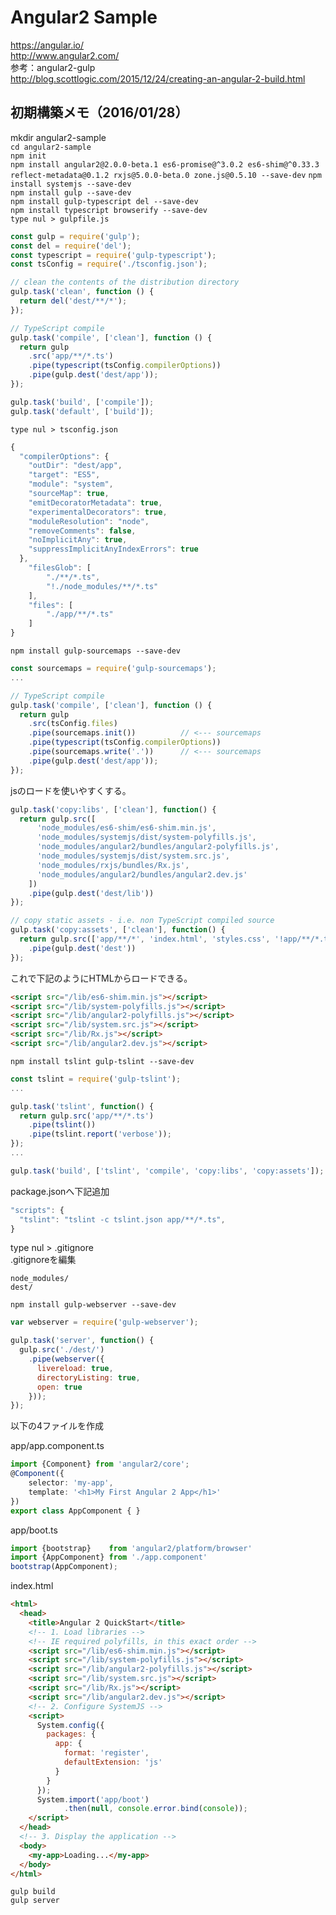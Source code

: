 Angular2 Sample
===

https://angular.io/  
http://www.angular2.com/  
参考：angular2-gulp  
http://blog.scottlogic.com/2015/12/24/creating-an-angular-2-build.html  

## 初期構築メモ（2016/01/28）

mkdir angular2-sample  
`cd angular2-sample`  
`npm init`  
`npm install angular2@2.0.0-beta.1 es6-promise@^3.0.2 es6-shim@^0.33.3 reflect-metadata@0.1.2 rxjs@5.0.0-beta.0 zone.js@0.5.10 --save-dev` 
`npm install systemjs --save-dev`  
`npm install gulp --save-dev`  
`npm install gulp-typescript del --save-dev`  
`npm install typescript browserify --save-dev`  
`type nul > gulpfile.js`  

```javascript
const gulp = require('gulp');
const del = require('del');
const typescript = require('gulp-typescript');
const tsConfig = require('./tsconfig.json');

// clean the contents of the distribution directory
gulp.task('clean', function () {
  return del('dest/**/*');
});

// TypeScript compile
gulp.task('compile', ['clean'], function () {
  return gulp
    .src('app/**/*.ts')
    .pipe(typescript(tsConfig.compilerOptions))
    .pipe(gulp.dest('dest/app'));
});

gulp.task('build', ['compile']);
gulp.task('default', ['build']);
```

`type nul > tsconfig.json`  

```javascript
{
  "compilerOptions": {
    "outDir": "dest/app",
    "target": "ES5",
    "module": "system",
    "sourceMap": true,
    "emitDecoratorMetadata": true,
    "experimentalDecorators": true,
    "moduleResolution": "node",
    "removeComments": false,
    "noImplicitAny": true,
    "suppressImplicitAnyIndexErrors": true
  },
    "filesGlob": [
        "./**/*.ts",
        "!./node_modules/**/*.ts"
    ],
    "files": [
        "./app/**/*.ts"
    ]
}
```

`npm install gulp-sourcemaps --save-dev`  

```javascript
const sourcemaps = require('gulp-sourcemaps');
...

// TypeScript compile
gulp.task('compile', ['clean'], function () {
  return gulp
    .src(tsConfig.files)
    .pipe(sourcemaps.init())          // <--- sourcemaps
    .pipe(typescript(tsConfig.compilerOptions))
    .pipe(sourcemaps.write('.'))      // <--- sourcemaps
    .pipe(gulp.dest('dest/app'));
});
```

jsのロードを使いやすくする。  

```javascript
gulp.task('copy:libs', ['clean'], function() {
  return gulp.src([
      'node_modules/es6-shim/es6-shim.min.js',
      'node_modules/systemjs/dist/system-polyfills.js',
      'node_modules/angular2/bundles/angular2-polyfills.js',
      'node_modules/systemjs/dist/system.src.js',
      'node_modules/rxjs/bundles/Rx.js',
      'node_modules/angular2/bundles/angular2.dev.js'
    ])
    .pipe(gulp.dest('dest/lib'))
});

// copy static assets - i.e. non TypeScript compiled source
gulp.task('copy:assets', ['clean'], function() {
  return gulp.src(['app/**/*', 'index.html', 'styles.css', '!app/**/*.ts'], { base : './' })
    .pipe(gulp.dest('dest'))
});
```

これで下記のようにHTMLからロードできる。  

```html
<script src="/lib/es6-shim.min.js"></script>
<script src="/lib/system-polyfills.js"></script>
<script src="/lib/angular2-polyfills.js"></script>
<script src="/lib/system.src.js"></script>
<script src="/lib/Rx.js"></script>
<script src="/lib/angular2.dev.js"></script>
```


`npm install tslint gulp-tslint --save-dev`  

```javascript
const tslint = require('gulp-tslint');
...

gulp.task('tslint', function() {
  return gulp.src('app/**/*.ts')
    .pipe(tslint())
    .pipe(tslint.report('verbose'));
});
...

gulp.task('build', ['tslint', 'compile', 'copy:libs', 'copy:assets']);
```

package.jsonへ下記追加  

```javascript
"scripts": {
  "tslint": "tslint -c tslint.json app/**/*.ts",
}
```
type nul > .gitignore  
.gitignoreを編集  
```
node_modules/
dest/
```

`npm install gulp-webserver --save-dev`  

```javascript
var webserver = require('gulp-webserver');

gulp.task('server', function() {
  gulp.src('./dest/')
    .pipe(webserver({
      livereload: true,
      directoryListing: true,
      open: true
    }));
});
```

以下の4ファイルを作成  
  
app/app.component.ts  
```typescript
import {Component} from 'angular2/core';
@Component({
    selector: 'my-app',
    template: '<h1>My First Angular 2 App</h1>'
})
export class AppComponent { }
```

app/boot.ts
```typescript
import {bootstrap}    from 'angular2/platform/browser'
import {AppComponent} from './app.component'
bootstrap(AppComponent);
```

index.html
```html
<html>
  <head>
    <title>Angular 2 QuickStart</title>
    <!-- 1. Load libraries -->
    <!-- IE required polyfills, in this exact order -->
    <script src="/lib/es6-shim.min.js"></script>
    <script src="/lib/system-polyfills.js"></script>
    <script src="/lib/angular2-polyfills.js"></script>
    <script src="/lib/system.src.js"></script>
    <script src="/lib/Rx.js"></script>
    <script src="/lib/angular2.dev.js"></script>
    <!-- 2. Configure SystemJS -->
    <script>
      System.config({
        packages: {        
          app: {
            format: 'register',
            defaultExtension: 'js'
          }
        }
      });
      System.import('app/boot')
            .then(null, console.error.bind(console));
    </script>
  </head>
  <!-- 3. Display the application -->
  <body>
    <my-app>Loading...</my-app>
  </body>
</html>
```

`gulp build`  
`gulp server`  